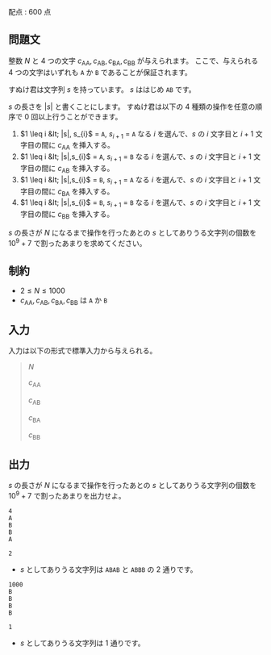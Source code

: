 配点 : $600$ 点

## 問題文

整数 $N$ と $4$ つの文字 $c_{\mathrm{AA}},c_{\mathrm{AB}},c_{\mathrm{BA}},c_{\mathrm{BB}}$ が与えられます。
ここで、与えられる $4$ つの文字はいずれも `A` か `B` であることが保証されます。

すぬけ君は文字列 $s$ を持っています。
$s$ ははじめ `AB` です。

$s$ の長さを $|s|$ と書くことにします。
すぬけ君は以下の $4$ 種類の操作を任意の順序で $0$ 回以上行うことができます。

1. $1 \leq i &lt; |s|, s_{i}$ = `A`, $s_{i+1}$ = `A` なる $i$ を選んで、$s$ の $i$ 文字目と $i+1$ 文字目の間に $c_{\mathrm{AA}}$ を挿入する。
2. $1 \leq i &lt; |s|,s_{i}$ = `A`, $s_{i+1}$ = `B` なる $i$ を選んで、$s$ の $i$ 文字目と $i+1$ 文字目の間に $c_{\mathrm{AB}}$ を挿入する。
3. $1 \leq i &lt; |s|,s_{i}$ = `B`, $s_{i+1}$ = `A` なる $i$ を選んで、$s$ の $i$ 文字目と $i+1$ 文字目の間に $c_{\mathrm{BA}}$ を挿入する。
4. $1 \leq i &lt; |s|,s_{i}$ = `B`, $s_{i+1}$ = `B` なる $i$ を選んで、$s$ の  $i$ 文字目と $i+1$ 文字目の間に $c_{\mathrm{BB}}$ を挿入する。

$s$ の長さが $N$ になるまで操作を行ったあとの $s$ としてありうる文字列の個数を $10^9+7$ で割ったあまりを求めてください。

## 制約

- $2 \leq N \leq 1000$
- $c_{\mathrm{AA}},c_{\mathrm{AB}},c_{\mathrm{BA}},c_{\mathrm{BB}}$ は `A` か `B`

## 入力

入力は以下の形式で標準入力から与えられる。

> $N$
> 
> $c_{\mathrm{AA}}$
> 
> $c_{\mathrm{AB}}$
> 
> $c_{\mathrm{BA}}$
> 
> $c_{\mathrm{BB}}$

## 出力

$s$ の長さが $N$ になるまで操作を行ったあとの $s$ としてありうる文字列の個数を $10^9+7$ で割ったあまりを出力せよ。

```input1
4
A
B
B
A
```

```output1
2
```

- $s$ としてありうる文字列は `ABAB` と `ABBB` の $2$ 通りです。

```input2
1000
B
B
B
B
```

```output2
1
```

- $s$ としてありうる文字列は $1$ 通りです。